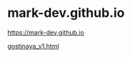# mark-dev.github.io

https://mark-dev.github.io

<a href="gostinaya_v1.html">gostinaya_v1.html</a>
